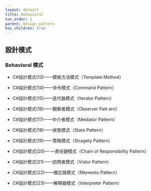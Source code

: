 ```yaml
---
layout: default
title: Behavioral
nav_order: 1
parent: Design_pattern
has_children: true
---
```


## 設計模式
### Behavioral 模式
- C#設計模式(13)——模板方法模式（Template Method）

- C#設計模式(14)——命令模式（Command Pattern）

- C#設計模式(15)——迭代器模式（Iterator Pattern）

- C#設計模式(16)——觀察者模式（Observer Patt ern）

- C#設計模式(17)——中介者模式（Mediator Pattern）

- C#設計模式(18)——狀態模式（State Pattern）

- C#設計模式(19)——策略模式（Stragety Pattern）

- C#設計模式(20)— —責任鏈模式（Chain of Responsibility Pattern）

- C#設計模式(21)——訪問者模式（Vistor Pattern）

- C#設計模式(22)——備忘錄模式（Memento Pattern）

- C#設計模式(23)——解釋器模式（Interpreter Pattern）